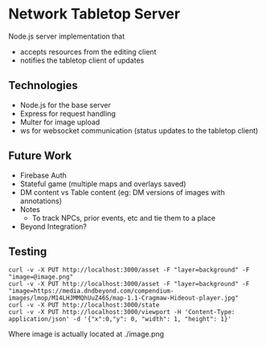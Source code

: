 # Network Tabletop Server

Node.js server implementation that

* accepts resources from the editing client
* notifies the tabletop client of updates

## Technologies

* Node.js for the base server
* Express for request handling
* Multer for image upload
* ws for websocket communication (status updates to the tabletop client)

## Future Work

* Firebase Auth
* Stateful game (multiple maps and overlays saved)
* DM content vs Table content (eg: DM versions of images with annotations)
* Notes
  * To track NPCs, prior events, etc and tie them to a place
* Beyond Integration?

## Testing

```
curl -v -X PUT http://localhost:3000/asset -F "layer=background" -F "image=@image.png"
curl -v -X PUT http://localhost:3000/asset -F "layer=background" -F "image=https://media.dndbeyond.com/compendium-images/lmop/M14LHJMMQhUuZ46S/map-1.1-Cragmaw-Hideout-player.jpg"
curl -v -X PUT http://localhost:3000/state
curl -v -X PUT http://localhost:3000/viewport -H 'Content-Type: application/json' -d '{"x":0,"y": 0, "width": 1, "height": 1}'
```

Where image is actually located at ./image.png